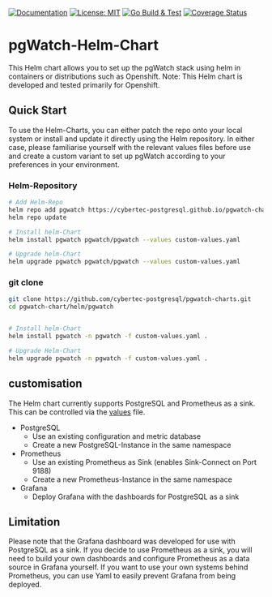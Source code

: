 [![Documentation](https://img.shields.io/badge/Documentation-pgwat.ch-brightgreen)](https://pgwat.ch)
[![License: MIT](https://img.shields.io/badge/License-BSD_3-green.svg)](https://opensource.org/license/bsd-3-clause)
[![Go Build & Test](https://github.com/cybertec-postgresql/pgwatch/actions/workflows/build.yml/badge.svg)](https://github.com/cybertec-postgresql/pgwatch/actions/workflows/build.yml)
[![Coverage Status](https://coveralls.io/repos/github/cybertec-postgresql/pgwatch/badge.svg?branch=master&service=github)](https://coveralls.io/github/cybertec-postgresql/pgwatch?branch=master)


# pgWatch-Helm-Chart
This Helm chart allows you to set up the pgWatch stack using helm in containers or distributions such as Openshift. 
Note: This Helm chart is developed and tested primarily for Openshift. 

## Quick Start
To use the Helm-Charts, you can either patch the repo onto your local system or install and update it directly using the Helm repository. 
In either case, please familiarise yourself with the relevant values files before use and create a custom variant to set up pgWatch according to your preferences in your environment. 

### Helm-Repository
```sh
# Add Helm-Repo
helm repo add pgwatch https://cybertec-postgresql.github.io/pgwatch-charts
helm repo update

# Install helm-Chart
helm install pgwatch pgwatch/pgwatch --values custom-values.yaml

# Upgrade helm-Chart
helm upgrade pgwatch pgwatch/pgwatch --values custom-values.yaml
```

### git clone
```sh
git clone https://github.com/cybertec-postgresql/pgwatch-charts.git
cd pgwatch-chart/helm/pgwatch


# Install helm-Chart
helm install pgwatch -n pgwatch -f custom-values.yaml . 

# Upgrade Helm-Chart
helm upgrade pgwatch -n pgwatch -f custom-values.yaml . 

```

## customisation
The Helm chart currently supports PostgreSQL and Prometheus as a sink. This can be controlled via the [values](https://github.com/cybertec-postgresql/pgwatch-charts/blob/pgwatch-3-helm-chart/helm/pgwatch/values.yaml) file.
- PostgreSQL
  -  Use an existing configuration and metric database
  -  Create a new PostgreSQL-Instance in the same namespace
- Prometheus
  - Use an existing Prometheus as Sink (enables Sink-Connect on Port 9188)
  - Create a new Prometheus-Instance in the same namespace
- Grafana
  - Deploy Grafana with the dashboards for PostgreSQL as a sink 
 
    
## Limitation
Please note that the Grafana dashboard was developed for use with PostgreSQL as a sink. If you decide to use Prometheus as a sink, you will need to build your own dashboards and configure Prometheus as a data source in Grafana yourself. If you want to use your own systems behind Prometheus, you can use Yaml to easily prevent Grafana from being deployed.
